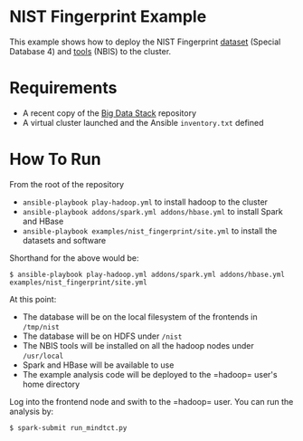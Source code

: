 # NIST Fingerprint Example

This example shows how to deploy the NIST Fingerprint [dataset] (Special Database 4) and [tools] (NBIS) to the cluster.


[dataset]: http://www.nist.gov/srd/nistsd4.cfm
[tools]: http://www.nist.gov/itl/iad/ig/nigos.cfm


# Requirements

- A recent copy of the [Big Data Stack] repository
- A virtual cluster launched and the Ansible `inventory.txt` defined

[Big Data Stack]: https://github.com/futuresystems/big-data-stack

# How To Run

From the root of the repository 

- `ansible-playbook play-hadoop.yml` to install hadoop to the cluster
- `ansible-playbook addons/spark.yml addons/hbase.yml` to install Spark and HBase
- `ansible-playbook examples/nist_fingerprint/site.yml` to install the datasets and software

Shorthand for the above would be:

```
$ ansible-playbook play-hadoop.yml addons/spark.yml addons/hbase.yml examples/nist_fingerprint/site.yml
```

At this point:

- The database will be on the local filesystem of the frontends in `/tmp/nist`
- The database will be on HDFS under `/nist`
- The NBIS tools will be installed on all the hadoop nodes under `/usr/local`
- Spark and HBase will be available to use
- The example analysis code will be deployed to the =hadoop= user's home directory

Log into the frontend node and swith to the =hadoop= user.
You can run the analysis by:

```
$ spark-submit run_mindtct.py
```
